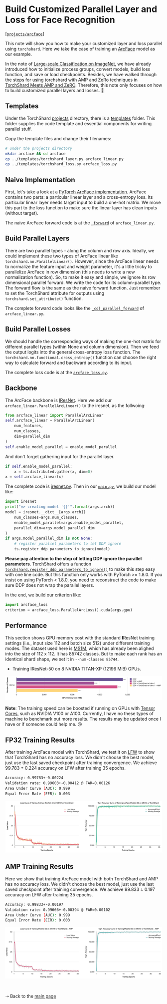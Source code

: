 # Build Customized Parallel Layer and Loss for Face Recognition

[[`projects/arcface`](../../projects/arcface)]

This note will show you how to make your customized layer and loss parallel using `torchshard`.
Here we take the case of training an [ArcFace](https://arxiv.org/abs/1801.07698) model as our example.

In the note of [Large-scale Classification on ImageNet](imagenet.md), we have already introduced how to initialize process groups, convert models, build loss function, and save or load checkpoints.
Besides, we have walked through the steps for using torchshard with AMP and ZeRo techniques in [TorchShard Meets AMP and ZeRO](../amp.md).
Therefore, this note only focuses on how to build customized parallel layers and losses. :yarn:

## Templates

Under the TorchShard [projects](../../projects) directory, there is a [templates](../../projects/templates) folder. 
This folder supplies the code template and essential components for writing parallel stuff.

Copy the template files and change their filenames:

```bash
# under the projects directory
mkdir arcface && cd arcface
cp ../templates/torchshard_layer.py arcface_linear.py
cp ../templates/torchshard_loss.py arcface_loss.py
```

## Naive Implementation

First, let's take a look at a [PyTorch ArcFace implementation](https://github.com/ronghuaiyang/arcface-pytorch/blob/master/models/metrics.py#L10-L53).
ArcFace contains two parts: a particular linear layer and a cross-entropy loss.
Its particular linear layer needs target input to build a one-hot matrix.
We move this part to the loss function to make sure the linear layer has clean inputs (without target).

The naive ArcFace forward code is at the [`_forward`](../../projects/arcface/arcface_linear.py#L118) of `arcface_linear.py`.

## Build Parallel Layers

There are two parallel types - along the column and row axis.
Ideally, we could implement these two types of ArcFace linear like `torchshard.nn.ParallelLinear()`. 
However, since the ArcFace linear needs to normalize the feature input and weight parameter, it's a little tricky to parallelize ArcFace in row dimension (this needs to write a new normalization function).
So, to make it easy and simple, we ignore its row dimensional parallel forward. 
We write the code for its column-parallel type.
The forward flow is the same as the naive forward function.
Just remember to set the TorchShard attribute for outputs using `torchshard.set_attribute()` function.

The complete forward code looks like the [`_col_parallel_forward`](../../projects/arcface/arcface_linear.py#L102) of `arcface_linear.py`.

## Build Parallel Losses

We should handle the corresponding ways of making the one-hot matrix for different parallel types (within None and column dimension).
Then we feed the output logits into the general cross-entropy loss function.
The `torchshard.nn.functional.cross_entropy()` function can choose the right way to calculate forward and backward according to its input.

The complete loss code is at the [`arcface_loss.py`](../../projects/arcface/arcface_loss.py).

## Backbone

The ArcFace backbone is [IResNet](https://github.com/deepinsight/insightface/blob/master/recognition/arcface_torch/backbones/iresnet.py).
Here we add our `arcface_linear.ParallelArcLinear()` to the iresnet, as the follwoing:

```python
from arcface_linear import ParallelArcLinear
self.arcface_linear = ParallelArcLinear(
    num_features,
    num_classes,
    dim=parallel_dim
)
self.enable_model_parallel = enable_model_parallel
```

And don't forget gathering input for the parallel layer.

```python
if self.enable_model_parallel:
    x = ts.distributed.gather(x, dim=0)
x = self.arcface_linear(x)
```

The complete code is [iresnet.py](../../projects/arcface/iresnet.py). 
Then in our [`main.py`](../../projects/arcface/main.py), we build our model like:

```python
import iresnet
print("=> creating model '{}'".format(args.arch))
model = iresnet.__dict__[args.arch](
    num_classes=args.num_classes,
    enable_model_parallel=args.enable_model_parallel,
    parallel_dim=args.model_parallel_dim
)
if args.model_parallel_dim is not None:
    # register parallel parameters to let DDP ignore
    ts.register_ddp_parameters_to_ignore(model)
```

**Please pay attention to the step of letting DDP ignore the parallel parameters**.
TorchShard offers a function [`torchshard.register_ddp_parameters_to_ignore()`](../api/ts.md#register_ddp_parameters_to_ignore) to make this step easy with one line code.
But this function only works with PyTorch >= 1.8.0.
If you insist on using PyTorch < 1.8.0, you need to reconstruct the code to make sure DDP does not wrap the parallel layers.

In the end, we build our criterion like:

```python
import arcface_loss
criterion = arcface_loss.ParallelArcLoss().cuda(args.gpu)
```

## Performance

This section shows GPU memory cost with the standard **I**ResNet training settings (i.e., input size 112 and batch size 512) under different training modes.
The dataset used here is [MS1M](https://arxiv.org/abs/1607.08221), which has already been alighed into the size of 112 x 112.
It has 85742 classes.
But to make each rank has an identical shard shape, we set it in `--num-classes 85744`.

- Training **I**ResNet-50 on 8 NVIDIA TITAN-XP (12196 MiB) GPUs.

<p align="center">
  <img src="../../.github/arcf-titan-ts-amp.png">
</p>

**Note**:
The training speed can be boosted if running on GPUs with [Tensor Cores](https://www.nvidia.com/en-us/data-center/tensor-cores/), such as NVIDIA V100 or A100.
Currently, I have no these types of machine to benchmark out more results.
The results may be updated once I have or if someone could help me. :cry:

## FP32 Training Results

<p>
After training ArcFace model with TorchShard, we test it on
<a href="http://vis-www.cs.umass.edu/lfw/">LFW</a>
to show that TorchShard has no accuracy loss.
We didn't choose the best model, just use the last saved checkpoint after training convergence.
We achieve 99.783 &plusmn; 0.224 accuracy on LFW after training 35 epochs.
</p>

```bash
Accuracy: 0.99783+-0.00224
Validation rate: 0.99603+-0.00412 @ FAR=0.00126
Area Under Curve (AUC): 0.999
Equal Error Rate (EER): 0.003
```

<p align="center">
  <img src="../../.github/arcf-titan-ts-curve.png">
</p>

## AMP Training Results

<p>
Here we show that training ArcFace model with both TorchShard and AMP has no accuracy loss.
We didn't choose the best model, just use the last saved checkpoint after training convergence.
We achieve 99.833 &plusmn; 0.197 accuracy on LFW after training 35 epochs.
</p>

```bash
Accuracy: 0.99833+-0.00197
Validation rate: 0.99666+-0.00394 @ FAR=0.00102
Area Under Curve (AUC): 0.999
Equal Error Rate (EER): 0.003
```

<p align="center">
  <img src="../../.github/arcf-titan-ts-amp-curve.png">
</p>

<p><br/></p>

<p>&#10141; Back to the <a href="../">main page</a></p>
